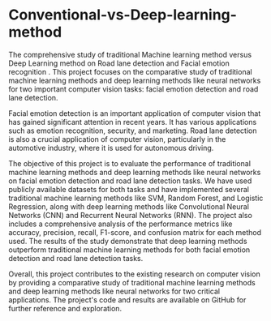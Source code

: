 # Conventional-vs-Deep-learning-method
The comprehensive study of traditional Machine learning method versus Deep Learning method on Road lane detection and Facial emotion recognition .
This project focuses on the comparative study of traditional machine learning methods and deep learning methods like neural networks for two important computer vision tasks: facial emotion detection and road lane detection.

Facial emotion detection is an important application of computer vision that has gained significant attention in recent years. It has various applications such as emotion recognition, security, and marketing. Road lane detection is also a crucial application of computer vision, particularly in the automotive industry, where it is used for autonomous driving.

The objective of this project is to evaluate the performance of traditional machine learning methods and deep learning methods like neural networks on facial emotion detection and road lane detection tasks. We have used publicly available datasets for both tasks and have implemented several traditional machine learning methods like SVM, Random Forest, and Logistic Regression, along with deep learning methods like Convolutional Neural Networks (CNN) and Recurrent Neural Networks (RNN).
The project also includes a comprehensive analysis of the performance metrics like accuracy, precision, recall, F1-score, and confusion matrix for each method used. The results of the study demonstrate that deep learning methods outperform traditional machine learning methods for both facial emotion detection and road lane detection tasks.

Overall, this project contributes to the existing research on computer vision by providing a comparative study of traditional machine learning methods and deep learning methods like neural networks for two critical applications. The project's code and results are available on GitHub for further reference and exploration.

